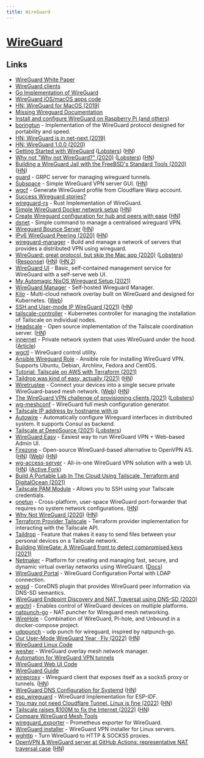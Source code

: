 ```yaml
---
title: WireGuard
---
```


# [WireGuard](https://openwrt.org/docs/guide-user/services/vpn/wireguard)

## Links

- [WireGuard White Paper](https://www.wireguard.com/papers/wireguard.pdf)
- [WireGuard clients](https://www.wireguard.com/install/)
- [Go Implementation of WireGuard](https://github.com/WireGuard/wireguard-go)
- [WireGuard iOS/macOS apps code](https://git.zx2c4.com/wireguard-ios)
- [HN: WireGuard for MacOS (2019)](https://news.ycombinator.com/item?id=19186795)
- [Missing Wireguard Documentation](https://github.com/pirate/wireguard-docs)
- [Install and configure WireGuard on Raspberry Pi (and others)](https://github.com/adrianmihalko/raspberrypiwireguard)
- [boringtun](https://github.com/cloudflare/boringtun) - Implementation of the WireGuard protocol designed for portability and speed.
- [HN: WireGuard is in net-next (2019)](https://news.ycombinator.com/item?id=21741133)
- [HN: WireGuard 1.0.0 (2020)](https://news.ycombinator.com/item?id=22724768)
- [Getting Started with WireGuard](https://miguelmota.com/blog/getting-started-with-wireguard/) ([Lobsters](https://lobste.rs/s/zozvm1/getting_started_with_wireguard)) ([HN](https://news.ycombinator.com/item?id=22788584))
- [Why not "Why not WireGuard?" (2020)](https://tailscale.com/blog/why-not-why-not-wireguard/) ([Lobsters](https://lobste.rs/s/y51k7h/why_not_why_not_wireguard)) ([HN](https://news.ycombinator.com/item?id=28897890))
- [Building a WireGuard Jail with the FreeBSD's Standard Tools (2020)](https://genneko.github.io/playing-with-bsd/networking/freebsd-wireguard-jail/) ([HN](https://news.ycombinator.com/item?id=23004061))
- [guard](https://github.com/stellarproject/guard) - GRPC server for managing wireguard tunnels.
- [Subspace](https://github.com/subspacecommunity/subspace) - Simple WireGuard VPN server GUI. ([HN](https://news.ycombinator.com/item?id=23243248))
- [wgcf](https://github.com/ViRb3/wgcf) - Generate WireGuard profile from Cloudflare Warp account.
- [Success Wireguard stories?](https://www.reddit.com/r/WireGuard/comments/gqmnjq/success_stories/)
- [wireguard-rs](https://github.com/WireGuard/wireguard-rs) - Rust Implementation of WireGuard.
- [Simple WireGuard Docker network setup](https://www.eisfunke.com/article/docker-wireguard-systemd.html) ([HN](https://news.ycombinator.com/item?id=24583512))
- [Create Wireguard configuration for hub and peers with ease](https://github.com/burghardt/easy-wg-quick) ([HN](https://news.ycombinator.com/item?id=24812199))
- [dsnet](https://github.com/naggie/dsnet) - Simple command to manage a centralised wireguard VPN.
- [Wireguard Bounce Server](https://gitlab.com/ncmncm/wireguard-bounce-server/) ([HN](https://news.ycombinator.com/item?id=25447805))
- [IPv6 WireGuard Peering (2020)](https://fly.io/blog/ipv6-wireguard-peering/) ([HN](https://news.ycombinator.com/item?id=25513828))
- [wireguard-manager](https://github.com/edomora97/wireguard-manager) - Build and manage a network of servers that provides a distributed VPN using wireguard.
- [WireGuard: great protocol, but skip the Mac app (2020)](https://rachelbythebay.com/w/2020/12/24/wg/) ([Lobsters](https://lobste.rs/s/ns7pdp/wireguard_great_protocol_skip_mac_app)) ([Response](https://lists.zx2c4.com/pipermail/wireguard/2020-December/006226.html)) ([HN](https://news.ycombinator.com/item?id=25533263)) ([HN 2](https://news.ycombinator.com/item?id=25759477))
- [WireGuard UI](https://github.com/EmbarkStudios/wg-ui) - Basic, self-contained management service for WireGuard with a self-serve web UI.
- [My Automagic NixOS Wireguard Setup (2021)](https://christine.website/blog/my-wireguard-setup-2021-02-06)
- [WireGuard Manager](https://github.com/complexorganizations/wireguard-manager) - Self-hosted Wireguard Manager.
- [Kilo](https://github.com/squat/kilo) - Multi-cloud network overlay built on WireGuard and designed for Kubernetes. ([Web](https://kilo.squat.ai/))
- [SSH and User-mode IP WireGuard (2021)](https://fly.io/blog/ssh-and-user-mode-ip-wireguard/) ([HN](https://news.ycombinator.com/item?id=26315695))
- [tailscale-controller](https://github.com/davidsbond/tailscale-controller) - Kubernetes controller for managing the installation of Tailscale on individual nodes.
- [Headscale](https://github.com/juanfont/headscale) - Open source implementation of the Tailscale coordination server. ([HN](https://news.ycombinator.com/item?id=28572013))
- [innernet](https://github.com/tonarino/innernet) - Private network system that uses WireGuard under the hood. ([Article](https://blog.tonari.no/introducing-innernet))
- [wgctl](https://github.com/apognu/wgctl) - WireGuard control utility.
- [Ansible Wireguard Role](https://github.com/githubixx/ansible-role-wireguard) - Ansible role for installing WireGuard VPN. Supports Ubuntu, Debian, Archlinx, Fedora and CentOS.
- [Tutorial: Tailscale on AWS with Terraform (2021)](https://mediamachine.io/blog/tailscale-on-aws-with-terraform-tutorial/)
- [Taildrop was kind of easy, actually (2021)](https://tailscale.com/blog/2021-06-taildrop-was-easy/) ([HN](https://news.ycombinator.com/item?id=27480281))
- [Wiretrustee](https://github.com/wiretrustee/wiretrustee) - Connect your devices into a single secure private WireGuard-based mesh network. ([Web](https://wiretrustee.com/)) ([HN](https://news.ycombinator.com/item?id=27672715))
- [The WireGuard VPN challenge of provisioning clients (2021)](https://utcc.utoronto.ca/~cks/space/blog/sysadmin/WireGuardProvisioningChallenge) ([Lobsters](https://lobste.rs/s/fynvif/wireguard_vpn_challenge_provisioning))
- [wg-meshconf](https://github.com/k4yt3x/wg-meshconf) - WireGuard full mesh configuration generator.
- [Tailscale IP address by hostname with jq](https://gist.github.com/jc00ke/06ab088b9f889b551ef3fea7b970b97d)
- [Autowire](https://github.com/elghazal-a/autowire) - Automatically configure Wireguard interfaces in distributed system. It supports Consul as backend.
- [Tailscale at DeepSource (2021)](https://deepsource.io/blog/tailscale-at-deepsource/) ([Lobsters](https://lobste.rs/s/fbdiwx/tailscale_at_deepsource))
- [WireGuard Easy](https://github.com/WeeJeWel/wg-easy) - Easiest way to run WireGuard VPN + Web-based Admin UI.
- [Firezone](https://github.com/firezone/firezone) - Open-source WireGuard-based alternative to OpenVPN AS. ([HN](https://news.ycombinator.com/item?id=28683231)) ([Web](https://www.firezone.dev/)) ([HN](https://news.ycombinator.com/item?id=31539386))
- [wg-access-server](https://github.com/Place1/wg-access-server) - All-in-one WireGuard VPN solution with a web UI. ([HN](https://news.ycombinator.com/item?id=28719488)) ([Active Fork](https://github.com/freifunkMUC/wg-access-server))
- [Build A Portable Lab In The Cloud Using Tailscale, Terraform and DigitalOcean (2021)](https://rossedman.io/blog/computers/scale-homelab-with-tailscale/)
- [Tailscale PAM Module](https://github.com/tailscale/pam) - Allows you to SSH using your Tailscale credentials.
- [onetun](https://github.com/aramperes/onetun) - Cross-platform, user-space WireGuard port-forwarder that requires no system network configurations. ([HN](https://news.ycombinator.com/item?id=28884938))
- [Why Not WireGuard (2020)](https://blog.ipfire.org/post/why-not-wireguard) ([HN](https://news.ycombinator.com/item?id=28896351))
- [Terraform Provider Tailscale](https://github.com/davidsbond/terraform-provider-tailscale) - Terraform provider implementation for interacting with the Tailscale API.
- [Taildrop](https://tailscale.com/kb/1106/taildrop/) - Feature that makes it easy to send files between your personal devices on a Tailscale network.
- [Building WireGate: A WireGuard front to detect compromised keys (2021)](https://blog.thinkst.com/2021/11/building-wiregate-wireguard-front-to.html)
- [Netmaker](https://github.com/gravitl/netmaker) - Platform for creating and managing fast, secure, and dynamic virtual overlay networks using WireGuard. ([Docs](https://netmaker.org/))
- [WireGuard Portal](https://github.com/h44z/wg-portal) - WireGuard Configuration Portal with LDAP connection.
- [wgsd](https://github.com/jwhited/wgsd) - CoreDNS plugin that provides WireGuard peer information via DNS-SD semantics.
- [WireGuard Endpoint Discovery and NAT Traversal using DNS-SD (2020)](https://www.jordanwhited.com/posts/wireguard-endpoint-discovery-nat-traversal/)
- [wgctrl](https://github.com/WireGuard/wgctrl-go) - Enables control of WireGuard devices on multiple platforms.
- [natpunch-go](https://github.com/malcolmseyd/natpunch-go) - NAT puncher for Wireguard mesh networking.
- [WireHole](https://github.com/IAmStoxe/wirehole) - Combination of WireGuard, Pi-hole, and Unbound in a docker-compose project.
- [udppunch](https://github.com/yinheli/udppunch) - udp punch for wireguard, inspired by natpunch-go.
- [Our User-Mode WireGuard Year · Fly (2022)](https://fly.io/blog/our-user-mode-wireguard-year/) ([HN](https://news.ycombinator.com/item?id=30275905))
- [WireGuard Linux Code](https://github.com/WireGuard/wireguard-linux)
- [wesher](https://github.com/costela/wesher) - WireGuard overlay mesh network manager.
- [Automation for WireGuard VPN tunnels](https://github.com/whitequark/infra-vpn)
- [WireGuard Web UI Code](https://github.com/ngoduykhanh/wireguard-ui)
- [WireGuard Guide](https://github.com/mikeroyal/WireGuard-Guide)
- [wireproxy](https://github.com/octeep/wireproxy) - Wireguard client that exposes itself as a socks5 proxy or tunnels. ([HN](https://news.ycombinator.com/item?id=30816135))
- [WireGuard DNS Configuration for Systemd](https://www.procustodibus.com/blog/2022/03/wireguard-dns-config-for-systemd/) ([HN](https://news.ycombinator.com/item?id=30727893))
- [esp_wireguard](https://github.com/trombik/esp_wireguard) - WireGuard Implementation for ESP-IDF.
- [You may not need Cloudflare Tunnel. Linux is fine (2022)](https://kiwiziti.com/~matt/wireguard/) ([HN](https://news.ycombinator.com/item?id=30953744))
- [Tailscale raises $100M to fix the Internet (2022)](https://tailscale.com/blog/series-b/) ([HN](https://news.ycombinator.com/item?id=31259950))
- [Compare WireGuard Mesh Tools](https://github.com/HarvsG/WireGuardMeshes)
- [wireguard_exporter](https://github.com/kbknapp/wireguard_exporter) - Prometheus exporter for WireGuard.
- [WireGuard installer](https://github.com/angristan/wireguard-install) - WireGuard VPN installer for Linux servers.
- [wghttp](https://github.com/zhsj/wghttp) - Turn WireGuard to HTTP & SOCKS5 proxies.
- [OpenVPN & WireGuard server at GitHub Actions: representative NAT traversal case](https://github.com/ValdikSS/nat-traversal-github-actions-openvpn-wireguard) ([HN](https://news.ycombinator.com/item?id=32329052))
